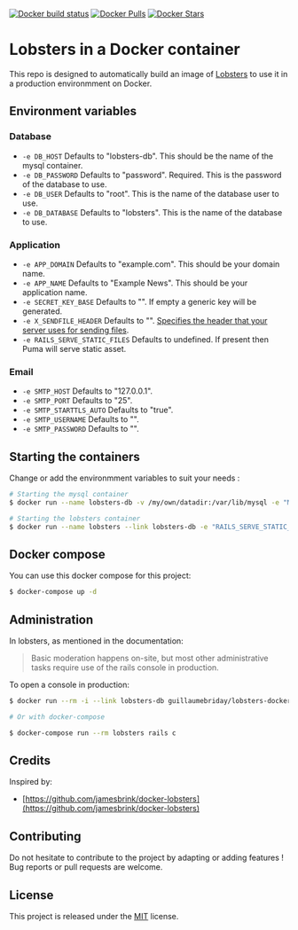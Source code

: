 [![Docker build status](https://img.shields.io/docker/build/guillaumebriday/lobsters-docker.svg)](https://hub.docker.com/r/guillaumebriday/lobsters-docker/)
[![Docker Pulls](https://img.shields.io/docker/pulls/guillaumebriday/lobsters-docker.svg)](https://hub.docker.com/r/guillaumebriday/lobsters-docker/)
[![Docker Stars](https://img.shields.io/docker/stars/guillaumebriday/lobsters-docker.svg)](https://hub.docker.com/r/guillaumebriday/lobsters-docker/)

# Lobsters in a Docker container

This repo is designed to automatically build an image of [Lobsters](https://github.com/lobsters/lobsters) to use it in a production environmment on Docker.

## Environment variables

### Database
+ `-e DB_HOST` Defaults to "lobsters-db". This should be the name of the mysql container.
+ `-e DB_PASSWORD` Defaults to "password". Required. This is the password of the database to use.
+ `-e DB_USER` Defaults to "root". This is the name of the database user to use.
+ `-e DB_DATABASE` Defaults to "lobsters". This is the name of the database to use.

### Application
+ `-e APP_DOMAIN` Defaults to "example.com". This should be your domain name.
+ `-e APP_NAME` Defaults to "Example News". This should be your application name.
+ `-e SECRET_KEY_BASE` Defaults to "". If empty a generic key will be generated.
+ `-e X_SENDFILE_HEADER` Defaults to "". [Specifies the header that your server uses for sending files](https://guides.rubyonrails.org/asset_pipeline.html#x-sendfile-headers).
+ `-e RAILS_SERVE_STATIC_FILES` Defaults to undefined. If present then Puma will serve static asset.

### Email
+ `-e SMTP_HOST` Defaults to "127.0.0.1".
+ `-e SMTP_PORT` Defaults to "25".
+ `-e SMTP_STARTTLS_AUTO` Defaults to "true".
+ `-e SMTP_USERNAME` Defaults to "".
+ `-e SMTP_PASSWORD` Defaults to "".

## Starting the containers

Change or add the environmment variables to suit your needs :

```bash
# Starting the mysql container
$ docker run --name lobsters-db -v /my/own/datadir:/var/lib/mysql -e "MYSQL_ROOT_PASSWORD=password" -e "MYSQL_DATABASE=lobsters" -d mysql:5.7

# Starting the lobsters container
$ docker run --name lobsters --link lobsters-db -e "RAILS_SERVE_STATIC_FILES=true" -p 3000:3000 -d guillaumebriday/lobsters-docker
```

## Docker compose

You can use this docker compose for this project:

```bash
$ docker-compose up -d
```

## Administration

In lobsters, as mentioned in the documentation:

> Basic moderation happens on-site, but most other administrative tasks require use of the rails console in production.

To open a console in production:

```bash
$ docker run --rm -i --link lobsters-db guillaumebriday/lobsters-docker

# Or with docker-compose

$ docker-compose run --rm lobsters rails c
```

## Credits

Inspired by:

+ [https://github.com/jamesbrink/docker-lobsters](https://github.com/jamesbrink/docker-lobsters)

## Contributing

Do not hesitate to contribute to the project by adapting or adding features ! Bug reports or pull requests are welcome.

## License

This project is released under the [MIT](http://opensource.org/licenses/MIT) license.
